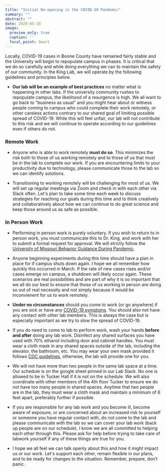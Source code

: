 ```yaml
---
title: "Initial Re-opening in the COVID-19 Pandemic"
summary: ""
abstract: ""
date: 2020-05-18
image:
  preview_only: true
  caption: ''
  focal_point: Smart
---
```


Locally, COVID-19 cases in Boone County have remained fairly stable and the University will begin to repopulate campus in phases. It is critical that we do so carefully and while doing everything we can to maintain the safety of our community. In the King Lab, we will operate by the following guidelines and principles below. 

- **Our lab will be an example of best practices** no matter what is happening in other labs. If the university community rushes to repopulate campus, the likelihood of a resurgence is high. We all want to go back to "business as usual" and you might hear about or witness people coming to campus who could complete their work remotely, or other careless actions contrary to our shared goal of limiting possible spread of COVID-19. While this will feel unfair, our lab will not contribute to this risk and we will continue to operate according to our guidelines even if others do not. 

### Remote Work

- Anyone who is able to work remotely **must do so**. This minimizes the risk both to those of us working remotely and to those of us that must be in the lab to complete our work. If you are encountering limits to your productivity due to technology, please communicate those to the lab so we can identify solutions. 

- Transitioning to working remotely will be challenging for most of us. We will set up regular meetings via Zoom and check in with each other via Slack often. Let's plan to take some time each week to discuss strategies for reaching our goals during this time and to think creatively and collaboratively about how we can continue to do great science and keep those around us as safe as possible.   

### In Person Work

- Performing in person work is purely voluntary. If you wish to return to in person work, you must communicate this to Dr. King, and work with her to submit a formal request for approval. We will strictly follow the [University of Missouri Behavior Guidance During Pandemic](https://mualert.missouri.edu/coronavirus/renewal/precautions.html). 

- Anyone beginning experiments during this time should have a plan in place for if campus shuts down again. I hope we all remember how quickly this occurred in March. If the rate of new cases rises and/or cases emerge on campus, a shutdown will likely occur again. These scenarios are real possibilities and are part of why it is so important that we all do our best to ensure that those of us working in person are doing so out of real necessity and not simply because it would be inconvienent for us to work remotely. 

- **Under no circumstances** should you come to work (or go anywhere) if you are sick or have any [COVID-19 symptoms](https://www.cdc.gov/coronavirus/2019-ncov/symptoms-testing/symptoms.html). You should also not have any contact with other lab members. This is always the case but is especially important as we try to slow the spread of COVID-19. 

- If you do need to come to lab to perform work, wash your hands **before and after** doing any lab work. Disinfect any shared surfaces you have used with 70% ethanol including door and cabinet handles. You must wear a cloth mask in any shared spaces outside of the lab, including the elevator, the bathroom, etc. You may wear your own mask provided it follows [CDC guidelines](https://www.cdc.gov/coronavirus/2019-ncov/prevent-getting-sick/diy-cloth-face-coverings.html), otherwise, the lab will provide one for you.  

- We will not have more than two people in the same lab space at a time. Our schedule is on the google sheet pinned in our Lab Slack. No one is allowed to be in Tucker Hall if it is not on the schedule. We will also coordinate with other members of the 4th floor Tucker to ensure we do not have too many people in shared spaces. Anytime that two people are in the lab, they must wear a cloth mask and maintain a minimum of 6 feet apart, preferably further if possible.

- If you are responsible for any lab work and you become ill, become aware of exposure, or are concerned about an increased risk to yourself or someone you have regular contact with, do not come to the lab and please communicate with the lab so we can cover your lab work (back up people are on our schedule). I know we are all committed to helping each other through this. Please ask for help before trying to take care of labwork yourself if any of these things are true for you.

- I hope we all feel we can talk openly about this and how it might impact us or our work. Let's support each other, remain flexible in our plans, and to be ready for changes to the situation. Remember, prepare, don’t panic.



